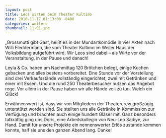 ```yaml
---
layout: post
title: Leos wirten beim Theater Kultimo
date: 2010-11-17 01:13:00 -0400
categories: weitere
thumbnail: 11-01.jpg
---
```

„Grossmutti gibt Gas“, heißt es in der Mundartkomödie in vier Akten nach Willi Fleddermann, die vom Theater Kultimo im Weiler Haus der Volksbildung aufgeführt wird. Wir Leos sind dabei – als Wirte vor der Veranstaltung, in der Pause und danach!

Leyla & Co. haben am Nachmittag 120 Brötchen belegt, einige Kuchen gebacken und alles bestens vorbereitet. Eine Stunde vor der Vorstellung sind drei Verkaufsstände vollständig eingerichtet, zwei mit Getränken und einer mit Essen. Und die rund 250 Theaterbesucher nutzen das Angebot rege. Vor allem in der Pause haben wir alle Hände voll zu tun. Welch ein Glück!

Erwähnenswert ist, dass wir von Mitgliedern der Theatercrew großzügig unterstützt worden sind. Sie stellten uns alle Getränke in Kommission zur Verfügung und brachten auch einige hundert Gläser mit. Ganz besonders tatkräftig ging uns Doris, eine Arbeitskollegin von Neu-Leo Sadiye, zur Hand. Damit für unsere Projekte ein nennenswerter Erlös zustande kommen konnte, half sie uns den ganzen Abend lang. Danke!
